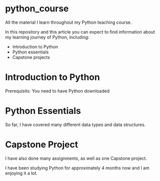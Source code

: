 # python_course
All the material I learn throughout my Python teaching course. 

In this repository and this article you can expect to find information about my learning journey of Python, including:
- Introduction to Python
- Python essentials
- Capstone projects

# Introduction to Python

Prerequisits: 
You need to have Python downloaded

# Python Essentials

So far, I have covered many different data types and data structures. 


# Capstone Project

I have also done many assignments, as well as one Capstone project. 

I have been studying Python for approximately 4 months now and I am enjoying it a lot.
